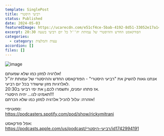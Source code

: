 ```yaml
---
template: SinglePost
title: רביעי היסטרי
status: Published
date: 2024-05-03
featuredImage: https://ucarecdn.com/e51cf4ce-5bab-4192-8d51-33052e17a144/
excerpt: הפודקאסט החדש וההיסטרי של עמותת יה''ל כל יום רביעי בשעה 20:30
categories:
  - category: עצות והמלצות
accordion: []
files: []
---
```


![image](https://ucarecdn.com/e51cf4ce-5bab-4192-8d51-33052e17a144/)

אלרגיה למזון כמו שלא שמעתם!  
אנחנו גאות להשיק את "רביעי היסטרי" -
הפודקאסט החדש וההיסטרי
של עמותת יה״ל לאלרגיות מזון שישודר בכל יום רביעי.  
אז פתחו יומנים, ותשמרו לכם.ן את ימי רביעי ב20:30.  
תאמינו לנו... יהיה היסטרי!!!  
אזהרה: עלול להכיל אלרגיה למזון כמו שלא הכרתם!

ספוטיפיי:  
<https://podcasters.spotify.com/pod/show/rickymitrani>

אפל פודקאסט:  
<https://podcasts.apple.com/us/podcast/רביעי-היסטרי/id1742994191>
